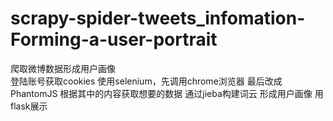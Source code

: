 # scrapy-spider-tweets_infomation-Forming-a-user-portrait
爬取微博数据形成用户画像  
登陆账号获取cookies 
使用selenium，先调用chrome浏览器 
最后改成PhantomJS
根据其中的内容获取想要的数据
通过jieba构建词云
形成用户画像
用flask展示
